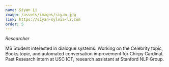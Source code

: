 ```yaml
---
name: Siyan Li
image: /assets/images/siyan.jpg
link: https://siyan-sylvia-li.com
order: 5
---
```

*Researcher*

MS Student interested in dialogue systems. Working on the Celebrity topic, Books topic, and automated conversation improvement for Chirpy Cardinal. Past Research intern at USC ICT, research assistant at Stanford NLP Group.
